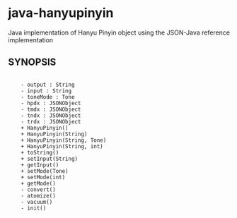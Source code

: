 java-hanyupinyin
================

Java implementation of Hanyu Pinyin object using the JSON-Java reference implementation

## SYNOPSIS ##

```

    - output : String
    - input : String
    - toneMode : Tone
    - hpdx : JSONObject
    - tmdx : JSONObject
    - tndx : JSONObject
    - trdx : JSONObject
    + HanyuPinyin()
    + HanyuPinyin(String)
    + HanyuPinyin(String, Tone)
    + HanyuPinyin(String, int)
    + toString()
    + setInput(String)
    + getInput()
    + setMode(Tone)
    + setMode(int)
    + getMode()
    - convert()
    - atomize()
    - vacuum()
    - init()

```